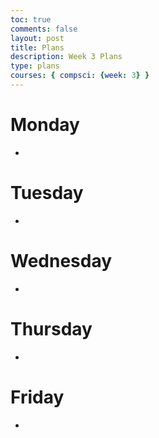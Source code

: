 ```yaml
---
toc: true
comments: false
layout: post
title: Plans
description: Week 3 Plans 
type: plans
courses: { compsci: {week: 3} }
---
```


# Monday 

- 

# Tuesday 

- 

# Wednesday 

- 

# Thursday 

- 

# Friday 

- 


